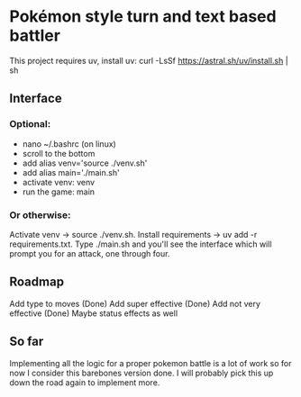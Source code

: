 # Pokémon style turn and text based battler

This project requires uv, install uv: curl -LsSf https://astral.sh/uv/install.sh | sh

## Interface

### Optional:

- nano ~/.bashrc (on linux)
- scroll to the bottom
- add alias venv='source ./venv.sh'
- add alias main='./main.sh'
- activate venv: venv
- run the game: main

### Or otherwise:

Activate venv -> source ./venv.sh.
Install requirements -> uv add -r requirements.txt.
Type ./main.sh and you'll see the interface which will prompt you for an attack, one through four.

## Roadmap

Add type to moves (Done)
Add super effective (Done)
Add not very effective (Done)
Maybe status effects as well

## So far

Implementing all the logic for a proper pokemon battle is a lot of work so for now I consider this barebones version done.
I will probably pick this up down the road again to implement more.
